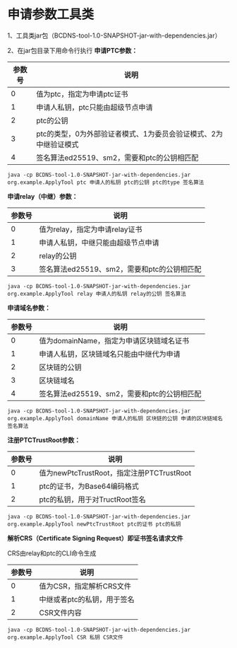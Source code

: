# 申请参数工具类

1、工具类jar包（BCDNS-tool-1.0-SNAPSHOT-jar-with-dependencies.jar）

2、在jar包目录下用命令行执行 
**申请PTC参数：**

| 参数号 | 说明                                                         |
| ------ | ------------------------------------------------------------ |
| 0      | 值为ptc，指定为申请ptc证书                                   |
| 1      | 申请人私钥，ptc只能由超级节点申请                            |
| 2      | ptc的公钥                                                    |
| 3      | ptc的类型，0为外部验证者模式、1为委员会验证模式、2为中继验证模式 |
| 4      | 签名算法ed25519、sm2，需要和ptc的公钥相匹配                  |

```
java -cp BCDNS-tool-1.0-SNAPSHOT-jar-with-dependencies.jar org.example.ApplyTool ptc 申请人的私钥 ptc的公钥 ptc的type 签名算法
```
**申请relay（中继）参数：**

| 参数号 | 说明                                        |
| ------ | ------------------------------------------- |
| 0      | 值为relay，指定为申请relay证书              |
| 1      | 申请人私钥，中继只能由超级节点申请          |
| 2      | relay的公钥                                 |
| 3      | 签名算法ed25519、sm2，需要和ptc的公钥相匹配 |

```
java -cp BCDNS-tool-1.0-SNAPSHOT-jar-with-dependencies.jar org.example.ApplyTool relay 申请人的私钥 relay的公钥 签名算法
```

**申请域名参数：**

| 参数号 | 说明                                        |
| ------ | ------------------------------------------- |
| 0      | 值为domainName，指定为申请区块链域名证书    |
| 1      | 申请人私钥，区块链域名只能由中继代为申请    |
| 2      | 区块链的公钥                                |
| 3      | 区块链域名                                  |
| 4      | 签名算法ed25519、sm2，需要和ptc的公钥相匹配 |

```
java -cp BCDNS-tool-1.0-SNAPSHOT-jar-with-dependencies.jar org.example.ApplyTool domainName 申请人的私钥 区块链的公钥 申请的区块链域名 签名算法
```

**注册PTCTrustRoot参数：**

| 参数号 | 说明                                      |
| ------ | ----------------------------------------- |
| 0      | 值为newPtcTrustRoot，指定注册PTCTrustRoot |
| 1      | ptc的证书，为Base64编码格式               |
| 2      | ptc的私钥，用于对TructRoot签名            |

```
java -cp BCDNS-tool-1.0-SNAPSHOT-jar-with-dependencies.jar org.example.ApplyTool newPtcTrustRoot ptc的证书 ptc的私钥
```

**解析CRS（Certificate Signing Request）即证书签名请求文件**

CRS由relay和ptc的CLI命令生成

| 参数号 | 说明              |
| ------ |-----------------|
| 0      | 值为CSR，指定解析CRS文件 |
| 1      | 中继或者ptc的私钥，用于签名 |
| 2      | CSR文件内容         |

```
java -cp BCDNS-tool-1.0-SNAPSHOT-jar-with-dependencies.jar org.example.ApplyTool CSR 私钥 CSR文件
```
